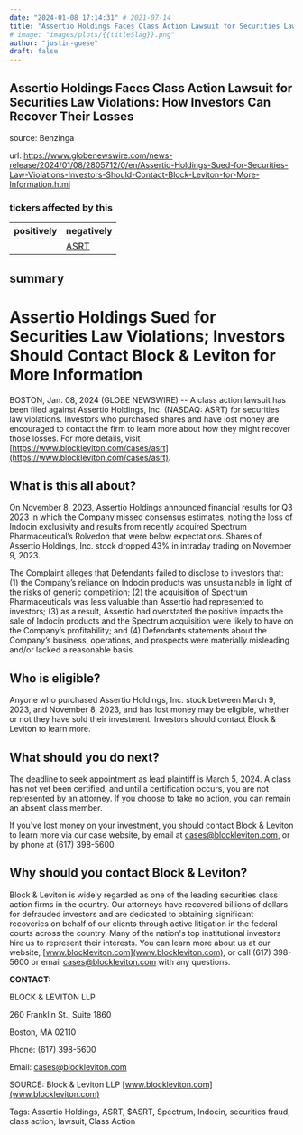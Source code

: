 ```yaml
---
date: "2024-01-08 17:14:31" # 2021-07-14
title: "Assertio Holdings Faces Class Action Lawsuit for Securities Law Violations: How Investors Can Recover Their Losses"
# image: "images/plots/{{titleSlag}}.png"
author: "justin-guese"
draft: false
---
```


## Assertio Holdings Faces Class Action Lawsuit for Securities Law Violations: How Investors Can Recover Their Losses

source: Benzinga

url: <a href='https://www.globenewswire.com/news-release/2024/01/08/2805712/0/en/Assertio-Holdings-Sued-for-Securities-Law-Violations-Investors-Should-Contact-Block-Leviton-for-More-Information.html' target='_blank'>https://www.globenewswire.com/news-release/2024/01/08/2805712/0/en/Assertio-Holdings-Sued-for-Securities-Law-Violations-Investors-Should-Contact-Block-Leviton-for-More-Information.html</a>

### tickers affected by this

| positively | negatively |
|------------|------------
|  | <a href='https://finance.yahoo.com/quote/ASRT' target='_blank'>ASRT</a> |

## summary

# Assertio Holdings Sued for Securities Law Violations; Investors Should Contact Block & Leviton for More Information

BOSTON, Jan. 08, 2024 (GLOBE NEWSWIRE) -- A class action lawsuit has been filed against Assertio Holdings, Inc. (NASDAQ: ASRT) for securities law violations. Investors who purchased shares and have lost money are encouraged to contact the firm to learn more about how they might recover those losses. For more details, visit [https://www.blockleviton.com/cases/asrt](https://www.blockleviton.com/cases/asrt).

## What is this all about?

On November 8, 2023, Assertio Holdings announced financial results for Q3 2023 in which the Company missed consensus estimates, noting the loss of Indocin exclusivity and results from recently acquired Spectrum Pharmaceutical’s Rolvedon that were below expectations. Shares of Assertio Holdings, Inc. stock dropped 43% in intraday trading on November 9, 2023.

The Complaint alleges that Defendants failed to disclose to investors that: (1) the Company’s reliance on Indocin products was unsustainable in light of the risks of generic competition; (2) the acquisition of Spectrum Pharmaceuticals was less valuable than Assertio had represented to investors; (3) as a result, Assertio had overstated the positive impacts the sale of Indocin products and the Spectrum acquisition were likely to have on the Company’s profitability; and (4) Defendants statements about the Company’s business, operations, and prospects were materially misleading and/or lacked a reasonable basis.

## Who is eligible?

Anyone who purchased Assertio Holdings, Inc. stock between March 9, 2023, and November 8, 2023, and has lost money may be eligible, whether or not they have sold their investment. Investors should contact Block & Leviton to learn more.

## What should you do next?

The deadline to seek appointment as lead plaintiff is March 5, 2024. A class has not yet been certified, and until a certification occurs, you are not represented by an attorney. If you choose to take no action, you can remain an absent class member.

If you've lost money on your investment, you should contact Block & Leviton to learn more via our case website, by email at cases@blockleviton.com, or by phone at (617) 398-5600.

## Why should you contact Block & Leviton?

Block & Leviton is widely regarded as one of the leading securities class action firms in the country. Our attorneys have recovered billions of dollars for defrauded investors and are dedicated to obtaining significant recoveries on behalf of our clients through active litigation in the federal courts across the country. Many of the nation's top institutional investors hire us to represent their interests. You can learn more about us at our website, [www.blockleviton.com](www.blockleviton.com), or call (617) 398-5600 or email cases@blockleviton.com with any questions.

**CONTACT:**

BLOCK & LEVITON LLP

260 Franklin St., Suite 1860

Boston, MA 02110

Phone: (617) 398-5600

Email: cases@blockleviton.com

SOURCE: Block & Leviton LLP [www.blockleviton.com](www.blockleviton.com)

Tags: Assertio Holdings, ASRT, $ASRT, Spectrum, Indocin, securities fraud, class action, lawsuit, Class Action